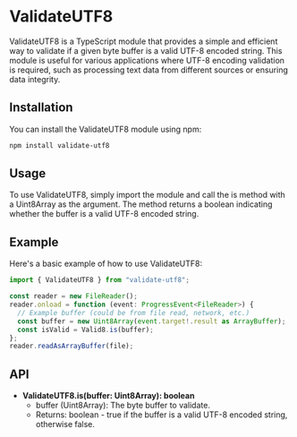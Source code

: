 # ValidateUTF8

ValidateUTF8 is a TypeScript module that provides a simple and efficient way to validate if a given byte buffer is a valid UTF-8 encoded string. This module is useful for various applications where UTF-8 encoding validation is required, such as processing text data from different sources or ensuring data integrity.

## Installation

You can install the ValidateUTF8 module using npm:

```bash
npm install validate-utf8
```

## Usage

To use ValidateUTF8, simply import the module and call the is method with a Uint8Array as the argument. The method returns a boolean indicating whether the buffer is a valid UTF-8 encoded string.

## Example

Here's a basic example of how to use ValidateUTF8:

```typescript
import { ValidateUTF8 } from "validate-utf8";

const reader = new FileReader();
reader.onload = function (event: ProgressEvent<FileReader>) {
  // Example buffer (could be from file read, network, etc.)
  const buffer = new Uint8Array(event.target!.result as ArrayBuffer);
  const isValid = Valid8.is(buffer);
};
reader.readAsArrayBuffer(file);
```

## API

- **ValidateUTF8.is(buffer: Uint8Array): boolean**
  - buffer (Uint8Array): The byte buffer to validate.
  - Returns: boolean - true if the buffer is a valid UTF-8 encoded string, otherwise false.
